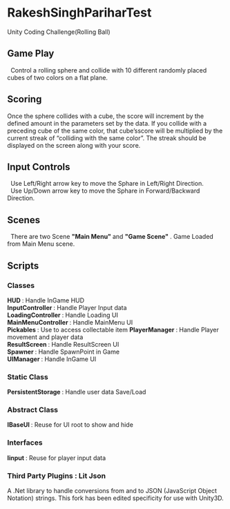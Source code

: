 # RakeshSinghPariharTest
Unity Coding Challenge(Rolling Ball)


<h2> Game Play </h2>
&nbsp Control a rolling sphere and
 collide with 10 different randomly placed cubes of two colors on a flat plane.
 
 <h2> Scoring </h2>
<p>Once the sphere collides with a cube, the score will increment by the defined amount in the
parameters set by the data. If you collide with a preceding cube of the same color, that cube’sscore will be multiplied by the current streak of “colliding with the same color”. The streak should
be displayed on the screen along with your score.</p>

 <h2> Input Controls </h2>
 &nbsp Use Left/Right arrow key to move the Sphare in Left/Right Direction.<br>
 &nbsp Use Up/Down arrow key to move the Sphare in Forward/Backward Direction.<br>
 
 <h2> Scenes </h2>
 <p>
    &nbsp There are two Scene <b>"Main Menu" </b> and <b> "Game Scene" </b>. Game Loaded from Main Menu scene. </p>
 
 <h2> Scripts </h2>
 <h3> Classes </h3>
 <p>
 <b> HUD </b> : Handle InGame HUD </br>
 <b> InputController </b> : Handle Player Input data  </br>
 <b> LoadingController </b> : Handle Loading UI  </br>
 <b> MainMenuController </b> : Handle MainMenu UI  </br>
 <b> Pickables </b> : Use to access collectable item
 <b> PlayerManager </b> : Handle Player movement and player data  </br>
 <b> ResultScreen </b> : Handle ResultScreen UI  </br>
 <b> Spawner </b> : Handle SpawnPoint in Game  </br>
 <b> UIManager </b> : Handle InGame UI  </br>
 </p>
 <h3> Static Class </h3>
 <p>
 <b> PersistentStorage </b> : Handle user data Save/Load  </br> </p>

 <h3> Abstract Class </h3>
 <p>
 <b> IBaseUI </b> : Reuse for UI root to show and hide  </br></p>
 
 <h3> Interfaces </h3>
 <p>
 <b> Iinput </b> : Reuse for player input data  </br></p>
  
 <h3>Third Party Plugins : Lit Json </h3>
 A .Net library to handle conversions from and to JSON (JavaScript Object Notation) strings. This fork has been edited specificity for use with Unity3D.
 
